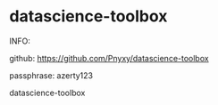 # datascience-toolbox

INFO:

github: https://github.com/Pnyxy/datascience-toolbox

passphrase: azerty123

datascience-toolbox
